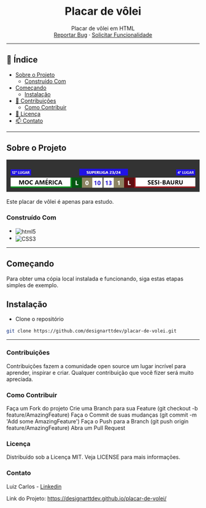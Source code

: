<h1 align="center">Placar de vôlei</h1>

<p align="center">
  Placar de vôlei em HTML
  <br />
  <a href="https://github.com/designarttdev/placar-de-volei/issues">Reportar Bug</a>
  ·
  <a href="https://github.com/designarttdev/placar-de-volei/issues">Solicitar Funcionalidade</a>
</p>

---

## 📖 Índice

- [Sobre o Projeto](#sobre-o-projeto)
  - [Construído Com](#construído-com)
- [Começando](#começando)
  - [Instalação](#instalação)
- [🤝 Contribuições](#contribuições)
  - [Como Contribuir](#como-contribuir)
- [📝 Licença](#licença)
- [📫 Contato](#contato)

---

## Sobre o Projeto

![Print do projeto](https://github.com/designarttdev/placar-de-volei/blob/main/Print.jpg)

Este placar de vôlei é apenas para estudo.

### Construído Com

- <img align="center" alt="html5" src="https://img.shields.io/badge/HTML5-E34F26?style=for-the-badge&logo=html5&logoColor=white" />
- <img align="center" alt="CSS3" src="https://img.shields.io/badge/CSS3-1572B6?style=for-the-badge&logo=css3&logoColor=white" />

---

## Começando

Para obter uma cópia local instalada e funcionando, siga estas etapas simples de exemplo.

## Instalação

- Clone o repositório

```sh
git clone https://github.com/designarttdev/placar-de-volei.git
```
---

### Contribuições
Contribuições fazem a comunidade open source um lugar incrível para aprender, inspirar e criar. Qualquer contribuição que você fizer será muito apreciada.

### Como Contribuir
Faça um Fork do projeto
Crie uma Branch para sua Feature (git checkout -b feature/AmazingFeature)
Faça o Commit de suas mudanças (git commit -m 'Add some AmazingFeature')
Faça o Push para a Branch (git push origin feature/AmazingFeature)
Abra um Pull Request

### Licença
Distribuído sob a Licença MIT. Veja LICENSE para mais informações.

### Contato
Luiz Carlos - [Linkedin](https://www.linkedin.com/in/luizcarlosli/)

Link do Projeto: https://designarttdev.github.io/placar-de-volei/
